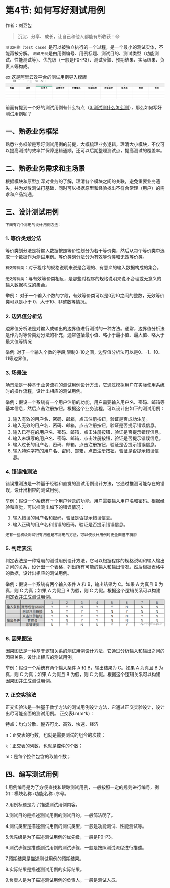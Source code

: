 # 第4节: 如何写好测试用例

作者：刘豆包


>沉淀、分享、成长，让自己和他人都能有所收获！😄

`测试用例（test case）`是可以被独立执行的一个过程，是一个最小的测试实体，不能再被分解。
`测试用例`是由用例编号、用例标题、测试目的、测试类型（功能测试、性能测试等）、优先级（一般是P0-P3）、测试步骤、预期结果、实际结果、负责人等构成。  

ex:这是阿里云效平台的测试用例导入模版
![alt text](../../assets/img/12测试用例内容.png)

前面有提到一个好的测试用例有什么特点（[3.测试测什么怎么测](/docs/md/idea-plugin/3.测试测什么怎么测.md)），那么如何写好测试用例呢？
## 一、熟悉业务框架

熟悉业务框架是写好测试用例的前提，大概梳理业务逻辑，理清大小模块，不仅可以提高测试的效率并保障逻辑通顺，还可以后期整理测试点，提高测试的覆盖率。

## 二、熟悉业务需求和主场景
根据模块和原型加深对业务的了解，理清各个模块之间的关联，避免重要业务遗失，并为发散测试打基础，同时可以根据原型和经验找出不符合常理（用户）的需求和产品沟通。

## 三、设计测试用例

``下面有几个常用的设计用例方法：``

### 1. 等价类划分法

等价类划分法是将输入数据按照等价性划分为若干等价类，然后从每个等价类中选取一个数据作为测试用例。等价类划分法分为有效等价类和无效等价类。

`有效等价类`：对于程序的规格说明来说是合理的、有意义的输入数据构成的集合。  

`无效等价类`：与有效等价类相反，是那些对程序的规格说明来说不合理或无意义的输入数据构成的集合。

举例：
对于一个输入个数的字段，有效等价类可以是0到10之间的整数，无效等价类可以是小于 0、大于10、非整数等情况。

### 2. 边界值分析法

边界值分析法是对输入或输出的边界值进行测试的一种方法。通常，边界值分析法是作为对等价类划分法的补充，通常包括最小值、略小于最小值、最大值、略大于最大值等情况

举例:
对于一个输入个数的字段,限制0-10之间，边界值分析法可以是0、-1、10、11等边界值。

### 3. 场景法

场景法是一种基于业务流程的测试用例设计方法，它通过模拟用户在实际使用系统时的操作流程，设计出相应的测试用例。

举例：假设一个系统有一个用户注册的功能，用户需要输入用户名、密码、邮箱等基本信息，然后点击注册按钮。根据这个业务流程，可以设计出如下的测试用例：
1. 输入有效的用户名、密码、邮箱，点击注册按钮，验证是否成功注册。
2. 输入无效的用户名、密码、邮箱，点击注册按钮，验证是否提示错误信息。
3. 输入已存在的用户名、密码、邮箱，点击注册按钮，验证是否提示错误信息。
4. 输入未填写的用户名、密码、邮箱，点击注册按钮，验证是否提示错误信息。
5. 输入过长的用户名、密码、邮箱，点击注册按钮，验证是否提示错误信息。
6. 输入特殊字符的用户名、密码、邮箱，点击注册按钮，验证是否提示错误信息。
### 4. 错误推测法

错误推测法是一种基于经验和直觉的测试用例设计方法，它通过推测可能存在的错误，设计出相应的测试用例。

举例：假设一个系统有一个用户登录的功能，用户需要输入用户名和密码。根据经验和直觉，可以推测出如下的错误情况：
1. 输入错误的用户名和密码，验证是否提示错误信息。
2. 输入正确的用户名和错误的密码，验证是否提示错误信息。

`还有一些初级测试很有用但是不常用的方法，可以使设计用例时更全面但不臃肿`

### 5. 判定表法
判定表法是一种常用的测试用例设计方法，它可以根据程序的规格说明和输入输出之间的关系，设计出一个表格，列出所有可能的输入和输出情况，然后根据表格中的数据，设计出相应的测试用例。

举例：假设一个系统有两个输入条件 A 和 B，输出结果为 C。如果 A 为真且 B 为真，则 C 为真；如果 A 为假且 B 为假，则 C 为假。根据这个逻辑关系可以构建判定表并生成测试用例。
![!\[alt text\](image.png)](../../assets/img/13判定表.png)

### 6. 因果图法
因果图法是一种基于逻辑关系的测试用例设计方法，它通过分析输入和输出之间的因果关系，设计出相应的测试用例。

举例：假设一个系统有两个输入条件 A 和 B，输出结果为 C。如果 A 为真且 B 为真，则 C 为真；如果 A 为假且 B 为假，则 C 为假。根据这个逻辑关系可以构建因果图并生成测试用例。

### 7. 正交实验法

正交实验法是一种基于数学方法的测试用例设计方法，它通过正交实验设计，设计出尽可能全面的测试用例。
正交表Ln(m^k)：

特点：均匀分散、整齐可比、高效、快速、经济

n：正交表的行数，也就是需要测试的组合的次数；

k：正交表的列数，也就是控件的个数；

m：是每个控件包含的取值个数；

## 四、编写测试用例
1.用例编号是为了方便查找和跟踪测试用例，一般按照一定的规则进行编号，例如：模块名称+功能名称+序号。  

2.用例标题是为了描述测试用例内容。  

3.测试目的是描述测试用例的测试目的，一般简洁明了。  

4.测试类型是描述测试用例的测试类型，一般是功能测试、性能测试等。  

5.优先级是为了描述测试用例的优先级，一般是P0-P3。  

6.测试步骤是描述测试用例的测试步骤，一般是按照测试流程进行描述。  

7.预期结果是描述测试用例的预期结果。  

8.实际结果是描述测试用例的实际结果。  

9.负责人是为了描述测试用例的负责人，一般是测试人员。  

